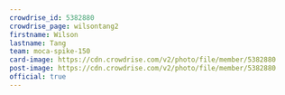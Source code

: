 ```yaml
---
crowdrise_id: 5382880
crowdrise_page: wilsontang2
firstname: Wilson
lastname: Tang
team: moca-spike-150
card-image: https://cdn.crowdrise.com/v2/photo/file/member/5382880
post-image: https://cdn.crowdrise.com/v2/photo/file/member/5382880
official: true
---
```


